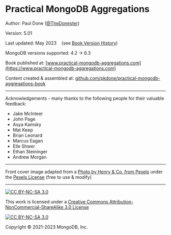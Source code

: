 &nbsp;

# Practical MongoDB Aggregations

Author: Paul Done ([@TheDonester](https://twitter.com/TheDonester))

Version: 5.01

Last updated: May 2023 &nbsp;&nbsp;&nbsp;(see [Book Version History](appendices/book-history.md))

MongoDB versions supported: 4.2 → 6.3

Book published at: [www.practical-mongodb-aggregations.com](https://www.practical-mongodb-aggregations.com)

Content created & assembled at: [github.com/pkdone/practical-mongodb-aggregations-book](https://github.com/pkdone/practical-mongodb-aggregations-book)

---

Acknowledgements - many thanks to the following people for their valuable feedback:

 * Jake McInteer
 * John Page
 * Asya Kamsky
 * Mat Keep
 * Brian Leonard
 * Marcus Eagan
 * Elle Shwer
 * Ethan Steininger
 * Andrew Morgan
 
---

Front cover image adapted from a [Photo by Henry & Co. from Pexels](https://www.pexels.com/photo/red-steel-pipe-2420294/) under the [Pexels License](https://www.pexels.com/license/) (free to use & modify)

---

[![CC BY-NC-SA 3.0][cc-by-nc-sa-shield]][cc-by-nc-sa]

This work is licensed under a [Creative Commons Attribution-NonCommercial-ShareAlike 3.0 License][cc-by-nc-sa]

[![CC BY-NC-SA 3.0][cc-by-nc-sa-image]][cc-by-nc-sa]

[cc-by-nc-sa]: https://creativecommons.org/licenses/by-nc-sa/3.0/
[cc-by-nc-sa-image]: https://licensebuttons.net/l/by-nc-sa/3.0/88x31.png
[cc-by-nc-sa-shield]: https://img.shields.io/badge/License-CC%20BY--NC--SA%203.0-lightgrey.svg

Copyright &copy; 2021-2023 MongoDB, Inc.

